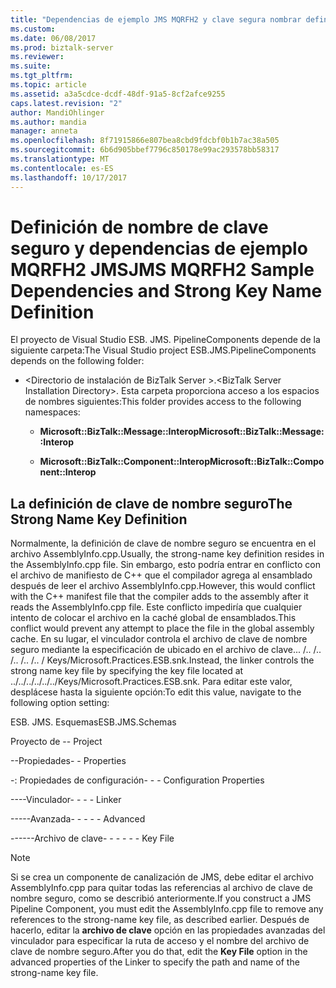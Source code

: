 ```yaml
---
title: "Dependencias de ejemplo JMS MQRFH2 y clave segura nombrar definición | Documentos de Microsoft"
ms.custom: 
ms.date: 06/08/2017
ms.prod: biztalk-server
ms.reviewer: 
ms.suite: 
ms.tgt_pltfrm: 
ms.topic: article
ms.assetid: a3a5cdce-dcdf-48df-91a5-8cf2afce9255
caps.latest.revision: "2"
author: MandiOhlinger
ms.author: mandia
manager: anneta
ms.openlocfilehash: 8f71915866e807bea8cbd9fdcbf0b1b7ac38a505
ms.sourcegitcommit: 6b6d905bbef7796c850178e99ac293578bb58317
ms.translationtype: MT
ms.contentlocale: es-ES
ms.lasthandoff: 10/17/2017
---
```

# <a name="jms-mqrfh2-sample-dependencies-and-strong-key-name-definition"></a><span data-ttu-id="53baf-102">Definición de nombre de clave seguro y dependencias de ejemplo MQRFH2 JMS</span><span class="sxs-lookup"><span data-stu-id="53baf-102">JMS MQRFH2 Sample Dependencies and Strong Key Name Definition</span></span>
<span data-ttu-id="53baf-103">El proyecto de Visual Studio ESB. JMS. PipelineComponents depende de la siguiente carpeta:</span><span class="sxs-lookup"><span data-stu-id="53baf-103">The Visual Studio project ESB.JMS.PipelineComponents depends on the following folder:</span></span>  
  
-   <span data-ttu-id="53baf-104">\<Directorio de instalación de BizTalk Server >.</span><span class="sxs-lookup"><span data-stu-id="53baf-104">\<BizTalk Server Installation Directory>.</span></span> <span data-ttu-id="53baf-105">Esta carpeta proporciona acceso a los espacios de nombres siguientes:</span><span class="sxs-lookup"><span data-stu-id="53baf-105">This folder provides access to the following namespaces:</span></span>  
  
    -   <span data-ttu-id="53baf-106">**Microsoft::BizTalk::Message::Interop**</span><span class="sxs-lookup"><span data-stu-id="53baf-106">**Microsoft::BizTalk::Message::Interop**</span></span>  
  
    -   <span data-ttu-id="53baf-107">**Microsoft::BizTalk::Component::Interop**</span><span class="sxs-lookup"><span data-stu-id="53baf-107">**Microsoft::BizTalk::Component::Interop**</span></span>  
  
## <a name="the-strong-name-key-definition"></a><span data-ttu-id="53baf-108">La definición de clave de nombre seguro</span><span class="sxs-lookup"><span data-stu-id="53baf-108">The Strong Name Key Definition</span></span>  
 <span data-ttu-id="53baf-109">Normalmente, la definición de clave de nombre seguro se encuentra en el archivo AssemblyInfo.cpp.</span><span class="sxs-lookup"><span data-stu-id="53baf-109">Usually, the strong-name key definition resides in the AssemblyInfo.cpp file.</span></span> <span data-ttu-id="53baf-110">Sin embargo, esto podría entrar en conflicto con el archivo de manifiesto de C++ que el compilador agrega al ensamblado después de leer el archivo AssemblyInfo.cpp.</span><span class="sxs-lookup"><span data-stu-id="53baf-110">However, this would conflict with the C++ manifest file that the compiler adds to the assembly after it reads the AssemblyInfo.cpp file.</span></span> <span data-ttu-id="53baf-111">Este conflicto impediría que cualquier intento de colocar el archivo en la caché global de ensamblados.</span><span class="sxs-lookup"><span data-stu-id="53baf-111">This conflict would prevent any attempt to place the file in the global assembly cache.</span></span> <span data-ttu-id="53baf-112">En su lugar, el vinculador controla el archivo de clave de nombre seguro mediante la especificación de ubicado en el archivo de clave... /.. /.. /.. /.. /.. / Keys/Microsoft.Practices.ESB.snk.</span><span class="sxs-lookup"><span data-stu-id="53baf-112">Instead, the linker controls the strong name key file by specifying the key file located at ../../../../../../Keys/Microsoft.Practices.ESB.snk.</span></span> <span data-ttu-id="53baf-113">Para editar este valor, desplácese hasta la siguiente opción:</span><span class="sxs-lookup"><span data-stu-id="53baf-113">To edit this value, navigate to the following option setting:</span></span>  
  
 <span data-ttu-id="53baf-114">ESB. JMS. Esquemas</span><span class="sxs-lookup"><span data-stu-id="53baf-114">ESB.JMS.Schemas</span></span>  
  
 <span data-ttu-id="53baf-115">Proyecto de \-</span><span class="sxs-lookup"><span data-stu-id="53baf-115">\- Project</span></span>  
  
 <span data-ttu-id="53baf-116">\--Propiedades</span><span class="sxs-lookup"><span data-stu-id="53baf-116">\- - Properties</span></span>  
  
 <span data-ttu-id="53baf-117">\-: Propiedades de configuración</span><span class="sxs-lookup"><span data-stu-id="53baf-117">\- - - Configuration Properties</span></span>  
  
 <span data-ttu-id="53baf-118">\----Vinculador</span><span class="sxs-lookup"><span data-stu-id="53baf-118">\- - - - Linker</span></span>  
  
 <span data-ttu-id="53baf-119">\-----Avanzada</span><span class="sxs-lookup"><span data-stu-id="53baf-119">\- - - - - Advanced</span></span>  
  
 <span data-ttu-id="53baf-120">\------Archivo de clave</span><span class="sxs-lookup"><span data-stu-id="53baf-120">\- - - - - - Key File</span></span>  
  
> [!NOTE]
>  <span data-ttu-id="53baf-121">Si se crea un componente de canalización de JMS, debe editar el archivo AssemblyInfo.cpp para quitar todas las referencias al archivo de clave de nombre seguro, como se describió anteriormente.</span><span class="sxs-lookup"><span data-stu-id="53baf-121">If you construct a JMS Pipeline Component, you must edit the AssemblyInfo.cpp file to remove any references to the strong-name key file, as described earlier.</span></span> <span data-ttu-id="53baf-122">Después de hacerlo, editar la **archivo de clave** opción en las propiedades avanzadas del vinculador para especificar la ruta de acceso y el nombre del archivo de clave de nombre seguro.</span><span class="sxs-lookup"><span data-stu-id="53baf-122">After you do that, edit the **Key File** option in the advanced properties of the Linker to specify the path and name of the strong-name key file.</span></span>